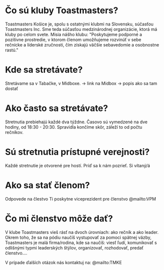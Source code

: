 # Čo sú kluby Toastmasters? 
Toastmasters Košice je, spolu s ostatnými klubmi na Slovensku, súčasťou Toastmasters Inc. Sme teda súčasťou medzinárodnej organizácie, ktorá má kluby po celom svete.
Misia nášho klubu: "Poskytujeme podporné a pozitívne prostredie, v ktorom členom umožňujeme rozvinúť v sebe rečnícke a líderské zručnosti, čím získajú väčšie sebavedomie a osobnostne rastú."

# Kde sa stretávate? 
Stretávame sa v Tabačke, v Midboxe. 
-> link na Midbox
-> popis ako sa tam dostať

# Ako často sa stretávate? 
Stretnutia prebiehajú každé dva týždne. Časovo sú vymedzené na dve hodiny, od 18:30 - 20:30. Spravidla končíme skôr, záleží to od počtu rečníkov. 

# Sú stretnutia prístupné verejnosti? 
Každé stretnutie je otvorené pre hostí. Príď sa k nám pozrieť. Si vítaný/á

# Ako sa stať členom? 
Odpovede na člestvo Ti poskytne viceprezident pre členstvo @mailto:VPM

# Čo mi členstvo môže dať? 
V klube Toastmasters vieš rásť na dvoch úrovniach: ako rečník a ako leader. Okrem toho, že sa na pódiu naučíš vystupovať za pomoci spätnej väzby, Toastmasters je malá firma/rodina, kde sa naučíš: viesť ľudí, komunikovať s odlišnými typmi leaderských štýlov, organizovať, rozhodovať, predať členstvo....

V prípade ďalších otázok nás kontaktuj na: @mailto:TMKE 